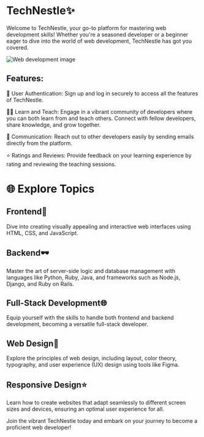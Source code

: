 # TechNestle✨

Welcome to TechNestle, your go-to platform for mastering web development skills! Whether you're a seasoned developer or a beginner eager to dive into the world of web development, TechNestle has got you covered.

![Web development image](https://timesproweb-static-backend-prod.s3.ap-south-1.amazonaws.com/Web_Development_Banner_Image_0e476d1ab6.webp)

## Features:
🔐 User Authentication: Sign up and log in securely to access all the features of TechNestle.

👩‍💻 Learn and Teach: Engage in a vibrant community of developers where you can both learn from and teach others. Connect with fellow developers, share knowledge, and grow together.

📧 Communication: Reach out to other developers easily by sending emails directly from the platform.

⭐ Ratings and Reviews: Provide feedback on your learning experience by rating and reviewing the teaching sessions.

# 🌐 Explore Topics

## Frontend🚀
Dive into creating visually appealing and interactive web interfaces using HTML, CSS, and JavaScript.

## Backend🕶️
Master the art of server-side logic and database management with languages like Python, Ruby, Java, and frameworks such as Node.js, Django, and Ruby on Rails.

## Full-Stack Development🌐
Equip yourself with the skills to handle both frontend and backend development, becoming a versatile full-stack developer.

## Web Design🎨
Explore the principles of web design, including layout, color theory, typography, and user experience (UX) design using tools like Figma.

## Responsive Design⭐
Learn how to create websites that adapt seamlessly to different screen sizes and devices, ensuring an optimal user experience for all.

Join the vibrant TechNestle today and embark on your journey to become a proficient web developer!

